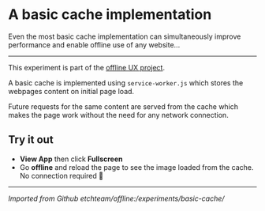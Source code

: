 # A basic cache implementation

Even the most basic cache implementation can simultaneously improve performance
and enable offline use of any website...

---

This experiment is part of the [offline UX project](https://offline.etch.now.sh/).

A basic cache is implemented using `service-worker.js` which stores the webpages
content on initial page load.

Future requests for the same content are served from the cache which makes the
page work without the need for any network connection.

## Try it out

- **View App** then click **Fullscreen**
- Go **offline** and reload the page to see the image loaded from the cache. No
connection required 💪

---

*Imported from Github etchteam/offline:/experiments/basic-cache/*